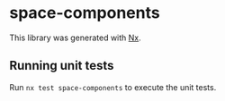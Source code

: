 # space-components

This library was generated with [Nx](https://nx.dev).

## Running unit tests

Run `nx test space-components` to execute the unit tests.
